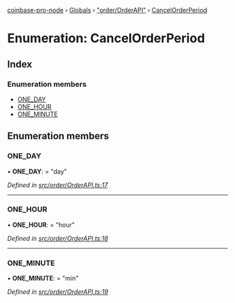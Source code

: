 [coinbase-pro-node](../README.md) › [Globals](../globals.md) › ["order/OrderAPI"](../modules/_order_orderapi_.md) › [CancelOrderPeriod](_order_orderapi_.cancelorderperiod.md)

# Enumeration: CancelOrderPeriod

## Index

### Enumeration members

- [ONE_DAY](_order_orderapi_.cancelorderperiod.md#one_day)
- [ONE_HOUR](_order_orderapi_.cancelorderperiod.md#one_hour)
- [ONE_MINUTE](_order_orderapi_.cancelorderperiod.md#one_minute)

## Enumeration members

### ONE_DAY

• **ONE_DAY**: = "day"

_Defined in [src/order/OrderAPI.ts:17](https://github.com/bennyn/coinbase-pro-node/blob/6dc414a/src/order/OrderAPI.ts#L17)_

---

### ONE_HOUR

• **ONE_HOUR**: = "hour"

_Defined in [src/order/OrderAPI.ts:18](https://github.com/bennyn/coinbase-pro-node/blob/6dc414a/src/order/OrderAPI.ts#L18)_

---

### ONE_MINUTE

• **ONE_MINUTE**: = "min"

_Defined in [src/order/OrderAPI.ts:19](https://github.com/bennyn/coinbase-pro-node/blob/6dc414a/src/order/OrderAPI.ts#L19)_
